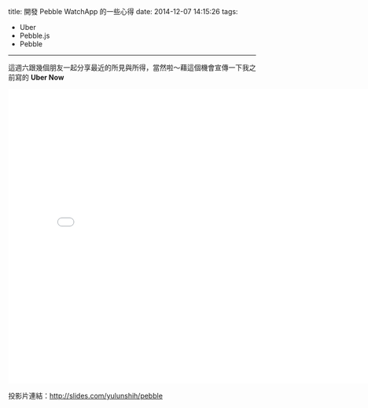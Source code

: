 title: 開發 Pebble WatchApp 的一些心得
date: 2014-12-07 14:15:26
tags:
  - Uber
  - Pebble.js
  - Pebble
---

這週六跟幾個朋友一起分享最近的所見與所得，當然啦～藉這個機會宣傳一下我之前寫的 **Uber Now**

<iframe src="//slides.com/yulunshih/pebble/embed" width="800" height="600" scrolling="no" frameborder="0" webkitallowfullscreen mozallowfullscreen allowfullscreen></iframe>

投影片連結：http://slides.com/yulunshih/pebble
